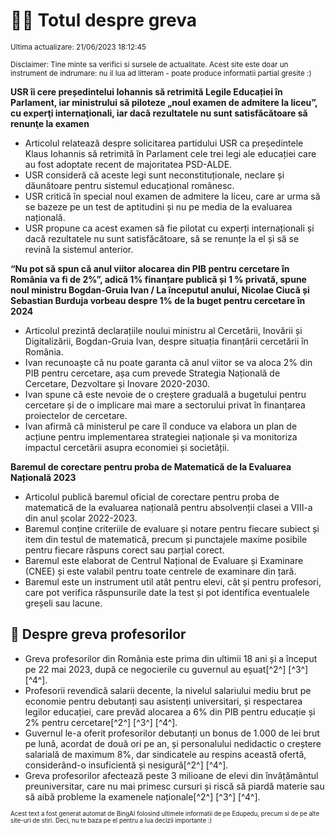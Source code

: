 # 👩‍🏫 Totul despre greva
<sub>Ultima actualizare: 21/06/2023 18:12:45</sub>

<sub>Disclaimer: Tine minte sa verifici si sursele de actualitate. Acest site este doar un instrument de indrumare: nu il lua ad litteram - poate produce informatii partial gresite :)</sub>

**USR îi cere președintelui Iohannis să retrimită Legile Educației în Parlament, iar ministrului să piloteze „noul examen de admitere la liceu”, cu experţi internaţionali, iar dacă rezultatele nu sunt satisfăcătoare să renunţe la examen**

- Articolul relatează despre solicitarea partidului USR ca președintele Klaus Iohannis să retrimită în Parlament cele trei legi ale educației care au fost adoptate recent de majoritatea PSD-ALDE.
- USR consideră că aceste legi sunt neconstituționale, neclare și dăunătoare pentru sistemul educațional românesc.
- USR critică în special noul examen de admitere la liceu, care ar urma să se bazeze pe un test de aptitudini și nu pe media de la evaluarea națională.
- USR propune ca acest examen să fie pilotat cu experți internaționali și dacă rezultatele nu sunt satisfăcătoare, să se renunțe la el și să se revină la sistemul anterior.

**“Nu pot să spun că anul viitor alocarea din PIB pentru cercetare în România va fi de 2%”, adică 1% finanțare publică și 1 % privată, spune noul ministru Bogdan-Gruia Ivan / La începutul anului, Nicolae Ciucă și Sebastian Burduja vorbeau despre 1% de la buget pentru cercetare în 2024**

- Articolul prezintă declarațiile noului ministru al Cercetării, Inovării și Digitalizării, Bogdan-Gruia Ivan, despre situația finanțării cercetării în România.
- Ivan recunoaște că nu poate garanta că anul viitor se va aloca 2% din PIB pentru cercetare, așa cum prevede Strategia Națională de Cercetare, Dezvoltare și Inovare 2020-2030.
- Ivan spune că este nevoie de o creștere graduală a bugetului pentru cercetare și de o implicare mai mare a sectorului privat în finanțarea proiectelor de cercetare.
- Ivan afirmă că ministerul pe care îl conduce va elabora un plan de acțiune pentru implementarea strategiei naționale și va monitoriza impactul cercetării asupra economiei și societății.

**Baremul de corectare pentru proba de Matematică de la Evaluarea Națională 2023**

- Articolul publică baremul oficial de corectare pentru proba de matematică de la evaluarea națională pentru absolvenții clasei a VIII-a din anul școlar 2022-2023.
- Baremul conține criteriile de evaluare și notare pentru fiecare subiect și item din testul de matematică, precum și punctajele maxime posibile pentru fiecare răspuns corect sau parțial corect.
- Baremul este elaborat de Centrul Național de Evaluare și Examinare (CNEE) și este valabil pentru toate centrele de examinare din țară.
- Baremul este un instrument util atât pentru elevi, cât și pentru profesori, care pot verifica răspunsurile date la test și pot identifica eventualele greșeli sau lacune.

## 🏫 Despre greva profesorilor

- Greva profesorilor din România este prima din ultimii 18 ani și a început pe 22 mai 2023, după ce negocierile cu guvernul au eșuat[^2^] [^3^] [^4^].
- Profesorii revendică salarii decente, la nivelul salariului mediu brut pe economie pentru debutanți sau asistenți universitari, și respectarea legilor educației, care prevăd alocarea a 6% din PIB pentru educație și 2% pentru cercetare[^2^] [^3^] [^4^].
- Guvernul le-a oferit profesorilor debutanți un bonus de 1.000 de lei brut pe lună, acordat de două ori pe an, și personalului nedidactic o creștere salarială de maximum 8%, dar sindicatele au respins această ofertă, considerând-o insuficientă și nesigură[^2^] [^4^].
- Greva profesorilor afectează peste 3 milioane de elevi din învățământul preuniversitar, care nu mai primesc cursuri și riscă să piardă materie sau să aibă probleme la examenele naționale[^2^] [^3^] [^4^].


<sub><sub>Acest text a fost generat automat de BingAI folosind ultimele informatii de pe Edupedu, precum si de pe alte site-uri de stiri. Deci, nu te baza pe el pentru a lua decizii importante :)</sub></sub>